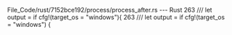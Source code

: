 File_Code/rust/7152bce192/process/process_after.rs --- Rust
263 /// let output = if cfg!(target_os = "windows"){                                                                                                         263 /// let output = if cfg!(target_os = "windows") {


